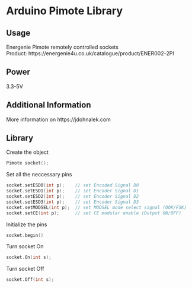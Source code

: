 <h1>Arduino Pimote Library</h1>

<h2>Usage</h2>
Energenie Pimote remotely controlled sockets<br />
Product: https://energenie4u.co.uk/catalogue/product/ENER002-2PI

<h2>Power</h2>
3.3-5V

<h2>Additional Information</h2>
More information on https://jdohnalek.com

<h2>Library</h2>

Create the object
```C
Pimote socket();
```
Set all the neccessary pins
```C
socket.setESD0(int p);    // set Encoded Signal D0
socket.setESD1(int p);    // set Encoder Signal D1
socket.setESD2(int p);    // set Encoder Signal D2
socket.setESD3(int p);    // set Encoder Signal D3
socket.setMODSEL(int p);  // set MODSEL mode select signal (OOK/FSK)
socket.setCE(int p);      // set CE modular enable (Output ON/OFF)
```
Initialize the pins
```C
socket.begin()
```

Turn socket On
```C
socket.On(int s);
```

Turn socket Off
```C
socket.Off(int s);
```

